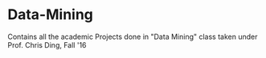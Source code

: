 # Data-Mining

Contains all the academic Projects done in "Data Mining" class taken under Prof. Chris Ding, Fall '16
